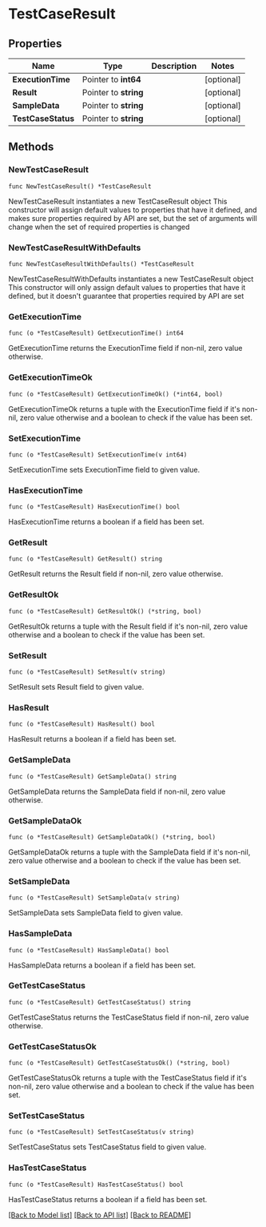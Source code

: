 # TestCaseResult

## Properties

Name | Type | Description | Notes
------------ | ------------- | ------------- | -------------
**ExecutionTime** | Pointer to **int64** |  | [optional] 
**Result** | Pointer to **string** |  | [optional] 
**SampleData** | Pointer to **string** |  | [optional] 
**TestCaseStatus** | Pointer to **string** |  | [optional] 

## Methods

### NewTestCaseResult

`func NewTestCaseResult() *TestCaseResult`

NewTestCaseResult instantiates a new TestCaseResult object
This constructor will assign default values to properties that have it defined,
and makes sure properties required by API are set, but the set of arguments
will change when the set of required properties is changed

### NewTestCaseResultWithDefaults

`func NewTestCaseResultWithDefaults() *TestCaseResult`

NewTestCaseResultWithDefaults instantiates a new TestCaseResult object
This constructor will only assign default values to properties that have it defined,
but it doesn't guarantee that properties required by API are set

### GetExecutionTime

`func (o *TestCaseResult) GetExecutionTime() int64`

GetExecutionTime returns the ExecutionTime field if non-nil, zero value otherwise.

### GetExecutionTimeOk

`func (o *TestCaseResult) GetExecutionTimeOk() (*int64, bool)`

GetExecutionTimeOk returns a tuple with the ExecutionTime field if it's non-nil, zero value otherwise
and a boolean to check if the value has been set.

### SetExecutionTime

`func (o *TestCaseResult) SetExecutionTime(v int64)`

SetExecutionTime sets ExecutionTime field to given value.

### HasExecutionTime

`func (o *TestCaseResult) HasExecutionTime() bool`

HasExecutionTime returns a boolean if a field has been set.

### GetResult

`func (o *TestCaseResult) GetResult() string`

GetResult returns the Result field if non-nil, zero value otherwise.

### GetResultOk

`func (o *TestCaseResult) GetResultOk() (*string, bool)`

GetResultOk returns a tuple with the Result field if it's non-nil, zero value otherwise
and a boolean to check if the value has been set.

### SetResult

`func (o *TestCaseResult) SetResult(v string)`

SetResult sets Result field to given value.

### HasResult

`func (o *TestCaseResult) HasResult() bool`

HasResult returns a boolean if a field has been set.

### GetSampleData

`func (o *TestCaseResult) GetSampleData() string`

GetSampleData returns the SampleData field if non-nil, zero value otherwise.

### GetSampleDataOk

`func (o *TestCaseResult) GetSampleDataOk() (*string, bool)`

GetSampleDataOk returns a tuple with the SampleData field if it's non-nil, zero value otherwise
and a boolean to check if the value has been set.

### SetSampleData

`func (o *TestCaseResult) SetSampleData(v string)`

SetSampleData sets SampleData field to given value.

### HasSampleData

`func (o *TestCaseResult) HasSampleData() bool`

HasSampleData returns a boolean if a field has been set.

### GetTestCaseStatus

`func (o *TestCaseResult) GetTestCaseStatus() string`

GetTestCaseStatus returns the TestCaseStatus field if non-nil, zero value otherwise.

### GetTestCaseStatusOk

`func (o *TestCaseResult) GetTestCaseStatusOk() (*string, bool)`

GetTestCaseStatusOk returns a tuple with the TestCaseStatus field if it's non-nil, zero value otherwise
and a boolean to check if the value has been set.

### SetTestCaseStatus

`func (o *TestCaseResult) SetTestCaseStatus(v string)`

SetTestCaseStatus sets TestCaseStatus field to given value.

### HasTestCaseStatus

`func (o *TestCaseResult) HasTestCaseStatus() bool`

HasTestCaseStatus returns a boolean if a field has been set.


[[Back to Model list]](../README.md#documentation-for-models) [[Back to API list]](../README.md#documentation-for-api-endpoints) [[Back to README]](../README.md)


